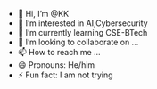 - 👋 Hi, I’m @KK
- 👀 I’m interested in AI,Cybersecurity
- 🌱 I’m currently learning CSE-BTech
- 💞️ I’m looking to collaborate on ...
- 📫 How to reach me ...
- 😄 Pronouns: He/him
- ⚡ Fun fact: I am not trying

<!---
KK-College/KK-College is a ✨ special ✨ repository because its `README.md` (this file) appears on your GitHub profile.
You can click the Preview link to take a look at your changes.
--->
